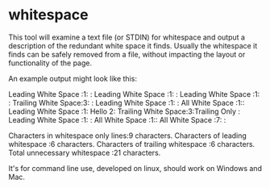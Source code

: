 # whitespace

This tool will examine a text file (or STDIN) for whitespace and output a description of the redundant white space it finds.
Usually the whitespace it finds can be safely removed from a file, without impacting the layout or functionality of the page.

An example output might look like this:

Leading White Space :1: <HEAD>:
Leading White Space :1: <TITLE> Hello </TITLE>:
Leading White Space :1: </HEAD>   :
Trailing White Space:3: </HEAD>   :
Leading White Space :1: <BODY>:
All White Space     :1::
Leading White Space :1: Hello 2:
Trailing White Space:3:Trailing Only   :
Leading White Space :1: </BODY>:
All White Space     :1::
All White Space     :7:      :

Characters in whitespace only lines:9 characters.
Characters of leading whitespace   :6 characters.
Characters of trailing whitespace  :6 characters.
Total unnecessary whitespace       :21 characters.


It's for command line use, developed on linux, should work on Windows and Mac.